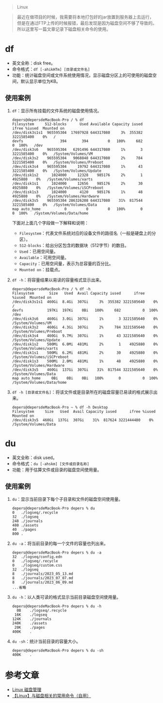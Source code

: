 > Linux

> 最近在做项目的时候，我需要将本地打包好的jar放置到服务器上去运行，但是在通过FTP上传的时候报错，最后发现是因为磁盘空间不够了导致的。所以这里写一篇文章记录下磁盘相关命令的使用。

# df

* 英文全称：disk free。
* 命令格式：`df [-ahikHTm] [目录或文件名]`
* 功能：统计磁盘空间或文件系统使用情况，显示磁盘分区上的可使用的磁盘空间，默认显示单位为KB。

## 使用案例

1. `df`：显示所有挂载的文件系统的磁盘使用情况。

    ```shell
    depers@depersdeMacBook-Pro / % df
    Filesystem     512-blocks      Used Available Capacity iused      ifree %iused  Mounted on
    /dev/disk3s1s1  965595304  17697928 644317080     3%  355382 3221585400    0%   /
    devfs                 394       394         0   100%     682          0  100%   /dev
    /dev/disk3s6    965595304   6291496 644317080     1%       3 3221585400    0%   /System/Volumes/VM
    /dev/disk3s2    965595304   9068848 644317080     2%     784 3221585400    0%   /System/Volumes/Preboot
    /dev/disk3s4    965595304     19792 644317080     1%      43 3221585400    0%   /System/Volumes/Update
    /dev/disk1s2      1024000     12328    985176     2%       1    4925880    0%   /System/Volumes/xarts
    /dev/disk1s1      1024000     12656    985176     2%      30    4925880    0%   /System/Volumes/iSCPreboot
    /dev/disk1s3      1024000      4120    985176     1%      48    4925880    0%   /System/Volumes/Hardware
    /dev/disk3s5    965595304 286326208 644317080    31%  817544 3221585400    0%   /System/Volumes/Data
    map auto_home           0         0         0   100%       0          0  100%   /System/Volumes/Data/home
    ```

    下面对上面几个字段做一下解释和说明：

    * `Filesystem`：代表文件系统对应的设备文件的路径名（一般是硬盘上的分区）。
    * `512-blocks`：给出分区包含的数据块（512字节）的数目。
    * `Used`：已用空间量。
    * `Available`：可用空间量。
    * `Capacity`：已用空间量，表示为总容量的百分比。
    * `Mounted on`：挂载点。

2. `df -h`：将容量结果以易读的容量格式显示出来。

    ```shell
    depers@depersdeMacBook-Pro / % df -h
    Filesystem       Size   Used  Avail Capacity iused      ifree %iused  Mounted on
    /dev/disk3s1s1  460Gi  8.4Gi  307Gi     3%  355382 3221585640    0%   /
    devfs           197Ki  197Ki    0Bi   100%     682          0  100%   /dev
    /dev/disk3s6    460Gi  3.0Gi  307Gi     1%       3 3221585640    0%   /System/Volumes/VM
    /dev/disk3s2    460Gi  4.3Gi  307Gi     2%     784 3221585640    0%   /System/Volumes/Preboot
    /dev/disk3s4    460Gi  9.7Mi  307Gi     1%      43 3221585640    0%   /System/Volumes/Update
    /dev/disk1s2    500Mi  6.0Mi  481Mi     2%       1    4925880    0%   /System/Volumes/xarts
    /dev/disk1s1    500Mi  6.2Mi  481Mi     2%      30    4925880    0%   /System/Volumes/iSCPreboot
    /dev/disk1s3    500Mi  2.0Mi  481Mi     1%      48    4925880    0%   /System/Volumes/Hardware
    /dev/disk3s5    460Gi  137Gi  307Gi    31%  817544 3221585640    0%   /System/Volumes/Data
    map auto_home     0Bi    0Bi    0Bi   100%       0          0  100%   /System/Volumes/Data/home
    ```

3. `df -h [目录或文件名]`：将该文件或是目录所在的磁盘容量已易读的格式展示出来。

    ```shell
    depers@depersdeMacBook-Pro ~ % df -h Desktop 
    Filesystem     Size   Used  Avail Capacity iused      ifree %iused  Mounted on
    /dev/disk3s5  460Gi  137Gi  307Gi    31%  817624 3221444480    0%   /System/Volumes/Data
    ```

# du

* 英文全称：disk used。
* 命令格式：`du [-ahskm] [文件或目录名称]`
* 功能：用于估算文件或目录的磁盘空间使用量。

## 使用案例

1. `du`：显示当前目录下每个子目录和文件的磁盘空间使用量。

    ```shell
    depers@depersdeMacBook-Pro depers % du
    0	./logseq/.recycle
    32	./logseq
    248	./journals
    480	./assets
    40	./pages
    800	.
    ```

2. `du -a`：将当前目录的每一个文件的容量也列出来。

    ```shell
    depers@depersdeMacBook-Pro depers % du -a
    32	./logseq/config.edn
    0	./logseq/.recycle
    0	./logseq/custom.css
    32	./logseq
    8	./journals/2023_05_13.md
    8	./journals/2023_07_07.md
    8	./journals/2023_06_09.md
    ...省略
    ```

3. `du -h`：以人类可读的格式显示当前目录磁盘空间使用量。

    ```shell
    depers@depersdeMacBook-Pro depers % du -h
      0B	./logseq/.recycle
     16K	./logseq
    124K	./journals
    240K	./assets
     20K	./pages
    400K	.
    ```

4. `du -sh`：统计当前目录的容量大小。

    ```shell
    depers@depersdeMacBook-Pro depers % du -sh
    400K	.
    ```

# 参考文章

* [Linux 磁盘管理](https://www.runoob.com/linux/linux-filesystem.html)
* [【Linux】与磁盘相关的常用命令（自用）](https://zhuanlan.zhihu.com/p/641397199)
